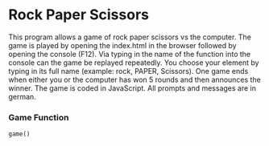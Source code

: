 # Rock Paper Scissors


This program allows a game of rock paper scissors vs the computer.
The game is played by opening the index.html in the browser followed by opening the console (F12).
Via typing in the name of the function into the console can the game be replayed repeatedly.
You choose your element by typing in its full name (example: rock, PAPER, Scissors).
One game ends when either you or the computer has won 5 rounds and then announces the winner.
The game is coded in JavaScript.
All prompts and messages are in german.

### Game Function
```
game()
```